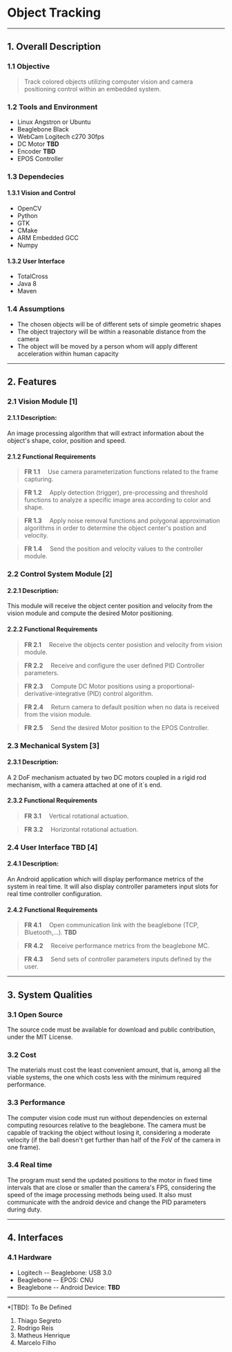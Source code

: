 # Object Tracking
---
## 1. Overall Description
### 1.1 Objective
> Track colored objects utilizing computer vision and camera positioning control within an embedded system.

### 1.2 Tools and Environment
* Linux Angstron or Ubuntu
* Beaglebone Black
* WebCam Logitech c270 30fps
* DC Motor **TBD**
* Encoder **TBD**
* EPOS Controller

### 1.3 Dependecies
#### 1.3.1 Vision and Control
* OpenCV
* Python
* GTK
* CMake
* ARM Embedded GCC
* Numpy

#### 1.3.2 User Interface
* TotalCross
* Java 8
* Maven

### 1.4 Assumptions
- The chosen objects will be of different sets of simple geometric shapes
- The object trajectory will be within a reasonable distance from the camera
- The object will be moved by a person whom will apply different acceleration within human capacity

---
## 2. Features
### 2.1 Vision Module [1]
#### 2.1.1 Description:
An image processing algorithm that will extract information about the object's shape, color, position and speed.

#### 2.1.2 Functional Requirements
>**FR 1.1** &emsp;Use camera parameterization functions related to the frame capturing.

>**FR 1.2** &emsp;Apply detection (trigger), pre-processing and threshold functions to analyze a specific image area according to color and shape. 

>**FR 1.3** &emsp;Apply noise removal functions and polygonal approximation algorithms in order to determine the object center's postion and velocity.

>**FR 1.4** &emsp;Send the position and velocity values to the controller module.


### 2.2 Control System Module [2] 
#### 2.2.1 Description:
This module will receive the object center position and velocity from the vision module and compute the desired Motor positioning.

#### 2.2.2 Functional Requirements
>**FR 2.1** &emsp;Receive the objects center posistion and velocity from vision module.

>**FR 2.2** &emsp;Receive and configure the user defined PID Controller parameters.

>**FR 2.3** &emsp;Compute DC Motor positions using a proportional-derivative-integrative (PID) control algorithm.

>**FR 2.4** &emsp;Return camera to default position when no data is received from the vision module.

>**FR 2.5** &emsp;Send the desired Motor position to the EPOS Controller.

### 2.3 Mechanical System [3]
#### 2.3.1 Description:
A 2 DoF mechanism actuated by two DC motors coupled in a rigid rod mechanism, with a camera attached at one of it´s end.  

#### 2.3.2 Functional Requirements
>**FR 3.1** &emsp;Vertical rotational actuation.

>**FR 3.2** &emsp;Horizontal rotational actuation.

### 2.4 User Interface **TBD** [4]
#### 2.4.1 Description:
An Android application which will display performance metrics of the system in real time. 
It will also display controller parameters input slots for real time controller configuration.

#### 2.4.2 Functional Requirements
>**FR 4.1** &emsp;Open communication link with the beaglebone (TCP, Bluetooth,...). **TBD**

>**FR 4.2** &emsp;Receive performance metrics from the beaglebone MC.

>**FR 4.3** &emsp;Send sets of controller parameters inputs defined by the user.

---
## 3. System Qualities
### 3.1 Open Source  
The source code must be available for download and public contribution, under the MIT License.

### 3.2 Cost
The materials must cost the least convenient amount, that is, among all the viable systems, the one which costs less with the minimum required performance. 

### 3.3 Performance
The computer vision code must run without dependencies on external computing resources relative to the beaglebone. The camera must be capable of tracking the object without losing it, considering a moderate velocity (if the ball doesn't get further than half of the FoV of the camera in one frame).

### 3.4 Real time    
The program must send the updated positions to the motor in fixed time intervals that are close or smaller than the camera's FPS, considering the speed of the image processing methods being used. It also must communicate with the android device and change the PID parameters during duty.   

---
## 4. Interfaces
### 4.1 Hardware
- Logitech -- Beaglebone: USB 3.0
- Beaglebone -- EPOS: CNU
- Beaglebone -- Android Device: **TBD**
---
*[TBD]: To Be Defined

1. Thiago Segreto
2. Rodrigo Reis
3. Matheus Henrique
4. Marcelo Filho